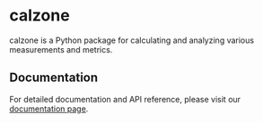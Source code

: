 
# calzone

calzone is a Python package for calculating and analyzing various measurements and metrics.

## Documentation

For detailed documentation and API reference, please visit our [documentation page]().
